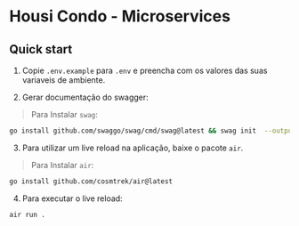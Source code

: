 # Housi Condo - Microservices

## Quick start

1. Copie `.env.example` para `.env` e preencha com os valores das suas variaveis de ambiente.

2. Gerar documentação do swagger:

> Para Instalar `swag`:

```bash
go install github.com/swaggo/swag/cmd/swag@latest && swag init  --output swagger/
```

3. Para utilizar um live reload na aplicação, baixe o pacote `air`.

> Para Instalar `air`:

```bash
go install github.com/cosmtrek/air@latest
```

4. Para executar o live reload:

```bash
air run .
```
